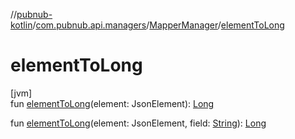 //[pubnub-kotlin](../../../index.md)/[com.pubnub.api.managers](../index.md)/[MapperManager](index.md)/[elementToLong](element-to-long.md)

# elementToLong

[jvm]\
fun [elementToLong](element-to-long.md)(element: JsonElement): [Long](https://kotlinlang.org/api/latest/jvm/stdlib/kotlin/-long/index.html)

fun [elementToLong](element-to-long.md)(element: JsonElement, field: [String](https://kotlinlang.org/api/latest/jvm/stdlib/kotlin/-string/index.html)): [Long](https://kotlinlang.org/api/latest/jvm/stdlib/kotlin/-long/index.html)
